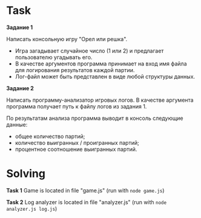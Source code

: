 # Task
**Задание 1**

Написать консольную игру "Орел или решка".
* Игра загадывает случайное число (1 или 2) и предлагает пользователю угадывать его.
* В качестве аргументов программа принимает на вход имя файла для логирования результатов каждой партии. 
* Лог-файл может быть представлен в виде любой структуры данных. 

**Задание 2**

Написать программу-анализатор игровых логов. В качестве аргумента программа получает путь к файлу логов из задания 1. 

По результатам анализа программа выводит в консоль следующие данные: 
* общее количество партий; 
* количество выигранных / проигранных партий;
* процентное соотношение выигранных партий.

# Solving
**Task 1**
Game is located in file "game.js" (run with `node game.js`)

**Task 2**
Log analyzer is located in file "analyzer.js" (run with `node analyzer.js log.js`)
